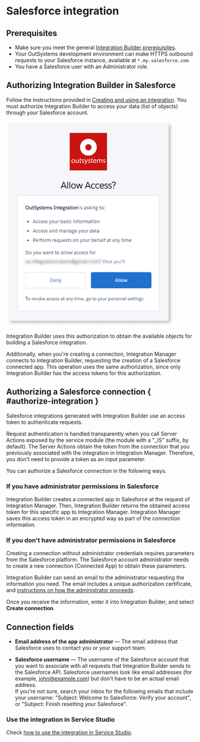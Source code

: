 # Salesforce integration

## Prerequisites

* Make sure you meet the general [Integration Builder prerequisites](../set-up.md#prerequisites).
* Your OutSystems development environment can make HTTPS outbound requests to your Salesforce instance, available at `*.my.salesforce.com`.
* You have a Salesforce user with an Administrator role.

## Authorizing Integration Builder in Salesforce

Follow the instructions provided in [Creating and using an integration](../use.md#create-use). You must authorize Integration Builder to access your data (list of objects) through your Salesforce account.

![Authorizing Integration Builder in Salesforce](images/salesforce-authorize.png)

Integration Builder uses this authorization to obtain the available objects for building a Salesforce integration.

Additionally, when you're creating a connection, Integration Manager connects to Integration Builder, requesting the creation of a Salesforce connected app. This operation uses the same authorization, since only Integration Builder has the access tokens for this authorization.

## Authorizing a Salesforce connection { #authorize-integration }

Salesforce integrations generated with Integration Builder use an access token to authenticate requests.

Request authentication is handled transparently when you call Server Actions exposed by the service module (the module with a "_IS" suffix, by default). The Server Actions obtain the token from the connection that you previously associated with the integration in Integration Manager. Therefore, you don't need to provide a token as an input parameter.

You can authorize a Salesforce connection in the following ways.

### If you have administrator permissions in Salesforce

Integration Builder creates a connected app in Salesforce at the request of Integration Manager. Then, Integration Builder returns the obtained access token for this specific app to Integration Manager. Integration Manager saves this access token in an encrypted way as part of the connection information.

### If you don't have administrator permissions in Salesforce

Creating a connection without administrator credentials requires parameters from the Salesforce platform. The Salesforce account administrator needs to create a new connection (Connected App) to obtain these parameters.

Integration Builder can send an email to the administrator requesting the information you need. The email includes a unique authorization certificate, and [instructions on how the administrator proceeds](integration-salesforce-oauth-client.md).

Once you receive the information, enter it into Integration Builder, and select **Create connection**.

## Connection fields

* **Email address of the app administrator** — The email address that Salesforce uses to contact you or your support team.

* **Salesforce username** — The username of the Salesforce account that you want to associate with all requests that Integration Builder sends to the Salesforce API. Salesforce usernames look like email addresses (for example, john@example.com) but don't have to be an actual email address.  
    If you're not sure, search your inbox for the following emails that include your username: "Subject: Welcome to Salesforce: Verify your account", or "Subject: Finish resetting your Salesforce".

### Use the integration in Service Studio

Check [how to use the integration in Service Studio](../use.md#use).

